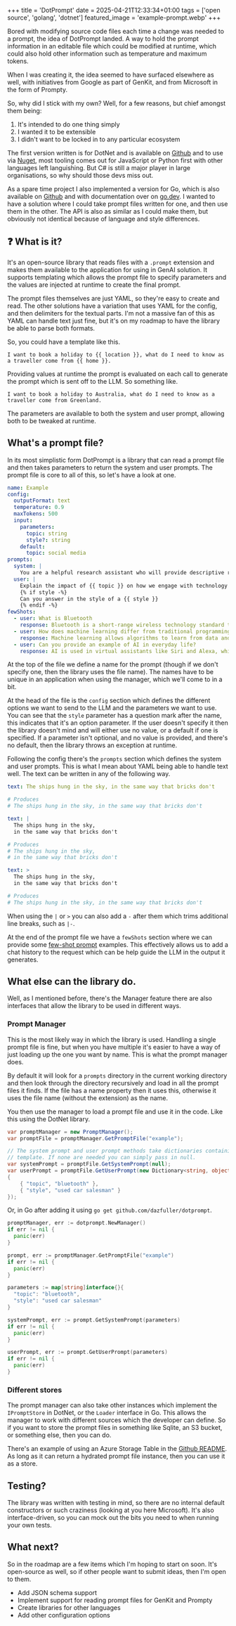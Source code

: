 +++
title = 'DotPrompt'
date = 2025-04-21T12:33:34+01:00
tags = ['open source', 'golang', 'dotnet']
featured_image = 'example-prompt.webp'
+++

Bored with modifying source code files each time a change was needed to a prompt, the idea of DotPrompt landed. A way to hold the prompt information in an editable file which could be modified at runtime, which could also hold other information such as temperature and maximum tokens.

When I was creating it, the idea seemed to have surfaced elsewhere as well, with initiatives from Google as part of GenKit, and from Microsoft in the form of Prompty.

So, why did I stick with my own? Well, for a few reasons, but chief amongst them being:

1. It's intended to do one thing simply
2. I wanted it to be extensible
3. I didn't want to be locked in to any particular ecosystem

The first version written is for DotNet and is available on [Github](https://github.com/elastacloud/DotPrompt/) and to use via [Nuget](https://www.nuget.org/packages/DotPrompt), most tooling comes out for JavaScript or Python first with other languages left languishing. But C# is still a major player in large organisations, so why should those devs miss out.

As a spare time project I also implemented a version for Go, which is also available on [Github](https://github.com/dazfuller/dotprompt) and with documentation over on [go.dev](https://pkg.go.dev/github.com/dazfuller/dotprompt). I wanted to have a solution where I could take prompt files written for one, and then use them in the other. The API is also as similar as I could make them, but obviously not identical because of language and style differences.

## :question: What is it?

It's an open-source library that reads files with a `.prompt` extension and makes them available to the application for using in GenAI solution. It supports templating which allows the prompt file to specify parameters and the values are injected at runtime to create the final prompt.

The prompt files themselves are just YAML, so they're easy to create and read. The other solutions have a variation that uses YAML for the config, and then delimiters for the textual parts. I'm not a massive fan of this as YAML can handle text just fine, but it's on my roadmap to have the library be able to parse both formats.

So, you could have a template like this.

```text
I want to book a holiday to {{ location }}, what do I need to know as a traveller come from {{ home }}.
```

Providing values at runtime the prompt is evaluated on each call to generate the prompt which is sent off to the LLM. So something like.

```text
I want to book a holiday to Australia, what do I need to know as a traveller come from Greenland.
```

The parameters are available to both the system and user prompt, allowing both to be tweaked at runtime.

## What's a prompt file?

In its most simplistic form DotPrompt is a library that can read a prompt file and then takes parameters to return the system and user prompts. The prompt file is core to all of this, so let's have a look at one.

```yaml
name: Example
config:
  outputFormat: text
  temperature: 0.9
  maxTokens: 500
  input:
    parameters:
      topic: string
      style?: string
    default:
      topic: social media
prompts:
  system: |
    You are a helpful research assistant who will provide descriptive responses for a given topic and how it impacts society
  user: |
    Explain the impact of {{ topic }} on how we engage with technology as a society
    {% if style -%}
    Can you answer in the style of a {{ style }}
    {% endif -%}
fewShots:
  - user: What is Bluetooth
    response: Bluetooth is a short-range wireless technology standard that is used for exchanging data between fixed and mobile devices over short distances and building personal area networks.
  - user: How does machine learning differ from traditional programming?
    response: Machine learning allows algorithms to learn from data and improve over time without being explicitly programmed.
  - user: Can you provide an example of AI in everyday life?
    response: AI is used in virtual assistants like Siri and Alexa, which understand and respond to voice commands.
```

At the top of the file we define a name for the prompt (though if we don't specify one, then the library uses the file name). The names have to be unique in an application when using the manager, which we'll come to in a bit.

At the head of the file is the `config` section which defines the different options we want to send to the LLM and the parameters we want to use. You can see that the `style` parameter has a question mark after the name, this indicates that it's an option parameter. If the user doesn't specify it then the library doesn't mind and will either use no value, or a default if one is specified. If a parameter isn't optional, and no value is provided, and there's no default, then the library throws an exception at runtime.

Following the config there's the `prompts` section which defines the system and user prompts. This is what I mean about YAML being able to handle text well. The text can be written in any of the following way.

```yaml
text: The ships hung in the sky, in the same way that bricks don't

# Produces
# The ships hung in the sky, in the same way that bricks don't
```

```yaml
text: |
  The ships hung in the sky,
  in the same way that bricks don't

# Produces
# The ships hung in the sky,
# in the same way that bricks don't
```

```yaml
text: >
  The ships hung in the sky,
  in the same way that bricks don't

# Produces
# The ships hung in the sky, in the same way that bricks don't
```

When using the `|` or `>` you can also add a `-` after them which trims additional line breaks, such as `|-`.

At the end of the prompt file we have a `fewShots` section where we can provide some [few-shot prompt](https://www.promptingguide.ai/techniques/fewshot) examples. This effectively allows us to add a chat history to the request which can be help guide the LLM in the output it generates.

## What else can the library do.

Well, as I mentioned before, there's the Manager feature there are also interfaces that allow the library to be used in different ways.

### Prompt Manager

This is the most likely way in which the library is used. Handling a single prompt file is fine, but when you have multiple it's easier to have a way of just loading up the one you want by name. This is what the prompt manager does.

By default it will look for a `prompts` directory in the current working directory and then look through the directory recursively and load in all the prompt files it finds. If the file has a name property then it uses this, otherwise it uses the file name (without the extension) as the name.

You then use the manager to load a prompt file and use it in the code. Like this using the DotNet library.

```csharp
var promptManager = new PromptManager();
var promptFile = promptManager.GetPromptFile("example");

// The system prompt and user prompt methods take dictionaries containing the values needed for the
// template. If none are needed you can simply pass in null.
var systemPrompt = promptFile.GetSystemPrompt(null);
var userPrompt = promptFile.GetUserPrompt(new Dictionary<string, object>
{
    { "topic", "bluetooth" },
    { "style", "used car salesman" }
});
```

Or, in Go after adding it using `go get github.com/dazfuller/dotprompt`.

```go
promptManager, err := dotprompt.NewManager()
if err != nil {
  panic(err)
}

prompt, err := promptManager.GetPromptFile("example")
if err != nil {
  panic(err)
}

parameters := map[string]interface{}{
  "topic": "bluetooth",
  "style": "used car salesman"
}

systemPrompt, err := prompt.GetSystemPrompt(parameters)
if err != nil {
  panic(err)
}

userPrompt, err := prompt.GetUserPrompt(parameters)
if err != nil {
  panic(err)
}
```

### Different stores

The prompt manager can also take other instances which implement the `IPromptStore` in DotNet, or the `Loader` interface in Go. This allows the manager to work with different sources which the developer can define. So if you want to store the prompt files in something like Sqlite, an S3 bucket, or something else, then you can do.

There's an example of using an Azure Storage Table in the [Github README](https://github.com/elastacloud/DotPrompt/?tab=readme-ov-file#creating-a-custom-prompt-store). As long as it can return a hydrated prompt file instance, then you can use it as a store.

## Testing?

The library was written with testing in mind, so there are no internal default constructors or such craziness (looking at you here Microsoft). It's also interface-driven, so you can mock out the bits you need to when running your own tests.

## What next?

So in the roadmap are a few items which I'm hoping to start on soon. It's open-source as well, so if other people want to submit ideas, then I'm open to them.

* Add JSON schema support
* Implement support for reading prompt files for GenKit and Prompty
* Create libraries for other languages
* Add other configuration options
